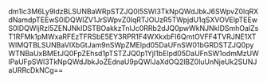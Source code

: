 dm1lc3M6Ly9ldzBLSUNBaWRpSTZJQ0l5SWl3TkNpQWdJbkJ6SWpvZ0lqRXdNamdpTEEwS0lDQWlZV1JrSWpvZ0lqRTJOUzR5TWpjdU1qSXVOVElpTEEwS0lDQWljRzl5ZENJNklDSTBOakkzTnlJc0RRb2dJQ0pwWkNJNklDSmhOalZsT1RFMk1pMWxaRFEzTFRSbE5EY3RPR1F4WXkxbFl6QmtOVFF4TVRJNE1XTWlMQTBLSUNBaVlXbGtJam9nSWpZMElpd05DaUFnSW01bGRDSTZJQ0pyWTNBaUxBMEtJQ0FpZEhsd1pTSTZJQ0p1YjI1bElpd05DaUFnSW1odmMzUWlPaUFpSWl3TkNpQWdJbkJoZEdnaU9pQWlJaXdOQ2lBZ0luUnNjeUk2SUNJaURRcDkNCg==
